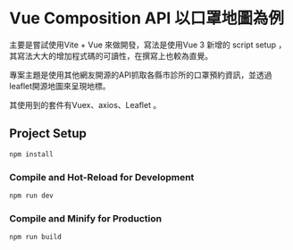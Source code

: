 # Vue Composition API 以口罩地圖為例
主要是嘗試使用Vite + Vue 來做開發，寫法是使用Vue 3 新增的 script setup ，
其寫法大大的增加程式碼的可讀性，在撰寫上也較為直覺。

專案主題是使用其他網友開源的API抓取各縣市診所的口罩預約資訊，並透過leaflet開源地圖來呈現地標。


其使用到的套件有Vuex、axios、Leaflet 。

## Project Setup

```sh
npm install
```

### Compile and Hot-Reload for Development

```sh
npm run dev
```

### Compile and Minify for Production

```sh
npm run build
```
